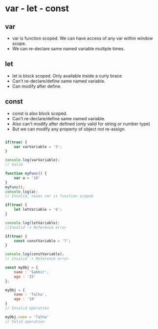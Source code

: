 # var - let - const

## var

- var is function scoped. We can have access of any var within window scope.
- We can re-declare same named variable multiple times.

## let

- let is block scoped. Only available inside a curly brace
- Can't re-declare/define same named variable.
- Can modify after define.

## const

- const is also block scoped.
- Can't re-declare/define same named variable.
- Also can't modify after defined (only valid for string or number type)
- But we can modify any property of object not re-assign.

```js

if(true) {
    var varVariable = '5';
}

console.log(varVariable);
// Valid

function myFunc() {
    var a = '10'
}
myFunc();
console.log(a);
// Invalid, caues var is function scoped.

if(true) {
    let letVariable = '6';
}

console.log(letVariable);
//Invalid -> Reference error

if(true) {
    const constVariable = '7';
}

console.log(constVariable);
// Invalid -> Reference error

const myObj = {
    name : 'Sabbir',
    age : '25'
};

myObj = {
    name : 'Talha',
    age : '18'
}
// Invalid operation

myObj.name = 'Talha'
// Valid operation
```
